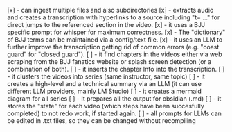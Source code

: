 [x] - can ingest multiple files and also subdirectories
[x] - extracts audio and creates a transcription with hyperlinks to a source including "t= ..." for direct jumps to the referenced section in the video.
[x] - it uses a BJJ specific prompt for whisper for maximum correctness.
[x] - The "dictionary" of BJJ terms can be maintained via a config/text file.
[x] - it uses an LLM to further improve the transcription getting rid of common errors (e.g. "coast guard" for "closed guard").
[ ] - it find chapters in the videos either via web scraping from the BJJ fanatics website or splash screen detection (or a combination of both).
[ ] - it inserts the chapter Info into the transcription.
[ ] - it clusters the videos into series (same instructor, same topic)
[ ] - it creates a high-level and a technical summary via an LLM (it can use different LLM providers, mainly LM Studio)
[ ] - it creates a mermaid diagram for all series
[ ] - It prepares all the output for obsidian (.md)
[ ] - it stores the "state" for each video (which steps have been succesfully completed) to not redo work, if started again.
[ ] - all prompts for LLMs can be edited in .txt files, so they can be changed without recompiling